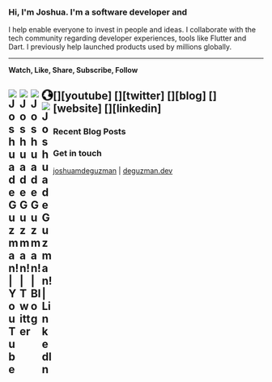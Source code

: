 ### Hi, I'm Joshua. I'm a software developer and 

I help enable everyone to invest in people and ideas. I collaborate with the tech community regarding developer experiences, tools like Flutter and Dart. I previously help launched products used by millions globally.

---

**Watch, Like, Share, Subscribe, Follow**

[<img align="left" alt="Joshua de Guzman! | YouTube" width="22px" src="https://cdn.jsdelivr.net/npm/simple-icons@v3/icons/youtube.svg" />][youtube]
[<img align="left" alt="Joshua de Guzman! | Twitter" width="22px" src="https://cdn.jsdelivr.net/npm/simple-icons@v3/icons/twitter.svg" />][twitter]
[<img align="left" alt="Joshua de Guzman! | Blog" width="22px" src="https://cdn.jsdelivr.net/npm/simple-icons@v3/icons/medium.svg" />][blog]
[<img align="left" alt="Joshua de Guzman! | Website" width="22px" src="https://raw.githubusercontent.com/iconic/open-iconic/master/svg/globe.svg" />][website]
[<img align="left" alt="Joshua de Guzman! | LinkedIn" width="22px" src="https://cdn.jsdelivr.net/npm/simple-icons@v3/icons/linkedin.svg" />][linkedin]
<br>
---

### Recent Blog Posts

<!-- BLOG-POST-LIST:START -->
<!-- BLOG-POST-LIST:END -->

### Get in touch

[joshuamdeguzman](https://twitter.com/joshuamdeguzman) | [deguzman.dev](https://deguzman.dev)
